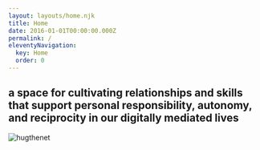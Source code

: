 ```yaml
---
layout: layouts/home.njk
title: Home
date: 2016-01-01T00:00:00.000Z
permalink: /
eleventyNavigation:
  key: Home
  order: 0
---
```


## a space for cultivating relationships and skills that support personal responsibility, autonomy, and reciprocity in our digitally mediated lives

![hugthenet](https://d2w9rnfcy7mm78.cloudfront.net/4537724/original_e196c0c852f209fca259dcf6b59b6132.gif?1561783980?bc=1)
